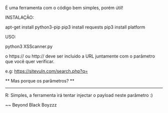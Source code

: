 É uma ferramenta com o código bem simples, porém útil!

INSTALAÇÃO:

apt-get install python3-pip
pip3 install requests
pip3 install platform

USO:

python3 XSScanner.py

o https:// ou http:// deve ser incluido a URL juntamente com o parâmetro que você quer verificar.

e.g: https://sitevuln.com/search.php?q=

** Mas porque os parâmetros? **
_______________________________

R: Simples, a ferramenta irá tentar injectar o payload neste parâmetro :)


~~ Beyond Black Boyzzz
